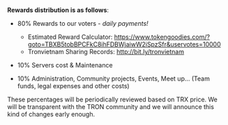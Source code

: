 **Rewards distribution is as follows**:

- 80% Rewards to our voters - *daily payments!* 

  - Estimated Reward Calculator: https://www.tokengoodies.com/?goto=TBXB5tobBPCFkC8ihFDBWjaiwW2iSpzSfr&uservotes=10000
  - Tronvietnam Sharing Records: http://bit.ly/tronvietnam


- 10% Servers cost & Maintenance

- 10% Administration, Community projects, Events, Meet up… (Team funds, legal expenses and other costs)

These percentages will be periodically reviewed based on TRX price. We will be transparent with the TRON community and we will announce this kind of changes early enough.
 
